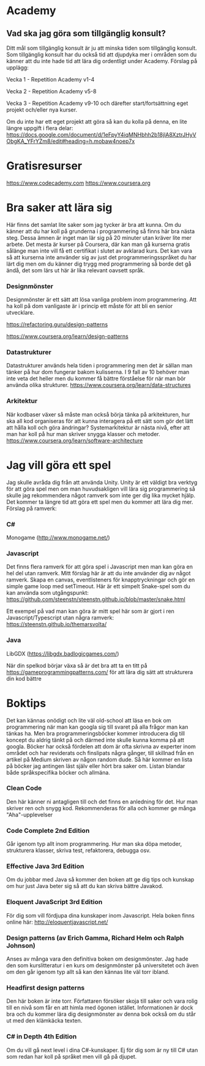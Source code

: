 # Academy

## Vad ska jag göra som tillgänglig konsult?
Ditt mål som tillgänglig konsult är ju att minska tiden som tillgänglig konsult. Som tillgänglig konsult har du också tid att djupdyka mer i områden som du känner att du inte hade tid att lära dig ordentligt under Academy. Förslag på upplägg:

Vecka 1 - Repetition Academy v1-4

Vecka 2 - Repetition Academy v5-8

Vecka 3 - Repetition Academy v9-10 och därefter start/fortsättning eget projekt och/eller nya kurser.


Om du inte har ett eget projekt att göra så kan du kolla på denna, en lite längre uppgift i flera delar: https://docs.google.com/document/d/1eFpyY4iqMNHbhh2b18jlA8XztrJHyVObgKA_YFrYZm8/edit#heading=h.mobaw4noep7x

# Gratisresurser
https://www.codecademy.com
https://www.coursera.org

# Bra saker att lära sig
Här finns det samlat lite saker som jag tycker är bra att kunna. Om du känner att du har koll på grunderna i programmering så finns här bra nästa steg. Dessa ämnen är inget man lär sig på 20 minuter utan kräver lite mer arbete. Det mesta är kurser på Coursera, där kan man gå kurserna gratis sålänge man inte vill få ett certifikat i slutet av avklarad kurs. Det kan vara så att kurserna inte använder sig av just det programmeringsspråket du har lärt dig men om du känner dig trygg med programmering så borde det gå ändå, det som lärs ut här är lika relevant oavsett språk.

### Designmönster
Designmönster är ett sätt att lösa vanliga problem inom programmering. Att ha koll på dom vanligaste är i princip ett måste för att bli en senior utvecklare.

https://refactoring.guru/design-patterns

https://www.coursera.org/learn/design-patterns

### Datastrukturer
Datastrukturer används hela tiden i programmering men det är sällan man tänker på hur dom fungerar bakom kulisserna. I 9 fall av 10 behöver man inte veta det heller men du kommer få bättre förståelse för när man bör använda olika strukturer.
https://www.coursera.org/learn/data-structures

### Arkitektur
När kodbaser växer så måste man också börja tänka på arkitekturen, hur ska all kod organiseras för att kunna interagera på ett sätt som gör det lätt att hålla koll och göra ändringar? Systemarkitektur är nästa nivå, efter att man har koll på hur man skriver snygga klasser och metoder.
https://www.coursera.org/learn/software-architecture

# Jag vill göra ett spel
Jag skulle avråda dig från att använda Unity. Unity är ett väldigt bra verktyg för att göra spel men om man huvudsakligen vill lära sig programmering så skulle jag rekommendera något ramverk som inte ger dig lika mycket hjälp. Det kommer ta längre tid att göra ett spel men du kommer att lära dig mer. Förslag på ramverk:

### C# 
Monogame (http://www.monogame.net/)

### Javascript
Det finns flera ramverk för att göra spel i Javascript men man kan göra en hel del utan ramverk. Mitt förslag här är att du inte använder dig av något ramverk. Skapa en canvas, eventlisteners för knapptryckningar och gör en simple game loop med setTimeout. Här är ett simpelt Snake-spel som du kan använda som utgångspunkt: https://github.com/steenstn/steenstn.github.io/blob/master/snake.html

Ett exempel på vad man kan göra är mitt spel här som är gjort i ren Javascript/Typescript utan några ramverk: https://steenstn.github.io/themarsvolta/

### Java
LibGDX (https://libgdx.badlogicgames.com/)

När din spelkod börjar växa så är det bra att ta en titt på https://gameprogrammingpatterns.com/ för att lära dig sätt att strukturera din kod bättre


# Boktips
Det kan kännas onödigt och lite väl old-school att läsa en bok om programmering när man kan googla sig till svaret på alla frågor man kan tänkas ha. Men bra programmeringsböcker kommer introducera dig till koncept du aldrig tänkt på och därmed inte skulle kunna komma på att googla. Böcker har också fördelen att dom är ofta skrivna av experter inom området och har reviderats och finslipats några gånger, till skillnad från en artikel på Medium skriven av någon random dude. Så här kommer en lista på böcker jag antingen läst själv eller hört bra saker om. Listan blandar både språkspecifika böcker och allmäna.

### Clean Code
Den här känner ni antagligen till och det finns en anledning för det. Hur man skriver ren och snygg kod. Rekommenderas för alla och kommer ge många "Aha"-upplevelser

### Code Complete 2nd Edition
Går igenom typ allt inom programmering. Hur man ska döpa metoder, strukturera klasser, skriva test, refaktorera, debugga osv.

### Effective Java 3rd Edition
Om du jobbar med Java så kommer den boken att ge dig tips och kunskap om hur just Java beter sig så att du kan skriva bättre Javakod.

### Eloquent JavaScript 3rd Edition
För dig som vill fördjupa dina kunskaper inom Javascript. Hela boken finns online här: http://eloquentjavascript.net/

### Design patterns (av Erich Gamma, Richard Helm och Ralph Johnson)
Anses av många vara den definitiva boken om designmönster. Jag hade den som kurslitteratur i en kurs om designmönster på universitetet och även om den går igenom typ allt så kan den kännas lite väl torr ibland.

### Headfirst design patterns
Den här boken är inte torr. Författaren försöker skoja till saker och vara rolig till en nivå som får en att himla med ögonen istället. Informationen är dock bra och du kommer lära dig designmönster av denna bok också om du står ut med den klämkäcka texten.

### C# in Depth 4th Edition
Om du vill gå next level i dina C#-kunskaper. Ej för dig som är ny till C# utan som redan har koll på språket men vill gå på djupet.

